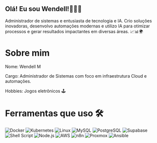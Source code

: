 ## Olá! Eu sou Wendell!👨‍💻​👋

Administrador de sistemas e entusiasta de tecnologia e IA. Crio soluções inovadoras, desenvolvo automações modernas e utilizo IA para otimizar processos e gerar resultados impactantes em diversas áreas. 📈📊🌍

# Sobre mim

Nome: Wendell M


Cargo: Administrador de Sistemas com foco em infraestrutura Cloud e automações.


Hobbies: Jogos eletrônicos 🕹️​


# Ferramentas que uso 🛠

![Docker](https://img.shields.io/badge/Docker-2496ED?style=flat&logo=docker&logoColor=white)
![Kubernetes](https://img.shields.io/badge/Kubernetes-326CE5?style=flat&logo=kubernetes&logoColor=white)
![Linux](https://img.shields.io/badge/Linux-FCC624?style=flat&logo=linux&logoColor=black)
![MySQL](https://img.shields.io/badge/MySQL-4479A1?style=flat&logo=mysql&logoColor=white)
![PostgreSQL](https://img.shields.io/badge/PostgreSQL-4169E1?style=flat&logo=postgresql&logoColor=white)
![Supabase](https://img.shields.io/badge/Supabase-3ECF8E?style=flat&logo=supabase&logoColor=white)
![Shell Script](https://img.shields.io/badge/Shell_Script-121011?style=flat&logo=gnu-bash&logoColor=white)
![Node.js](https://img.shields.io/badge/Node.js-339933?style=flat&logo=node.js&logoColor=white)
![AWS](https://img.shields.io/badge/AWS-232F3E?style=flat&logo=amazon-aws&logoColor=white)
![n8n](https://img.shields.io/badge/n8n-EA4B8B?style=flat&logo=n8n&logoColor=white)
![Proxmox](https://img.shields.io/badge/Proxmox-E57000?style=flat&logo=proxmox&logoColor=white)
![Ansible](https://img.shields.io/badge/Ansible-EE0000?style=flat&logo=ansible&logoColor=white)

